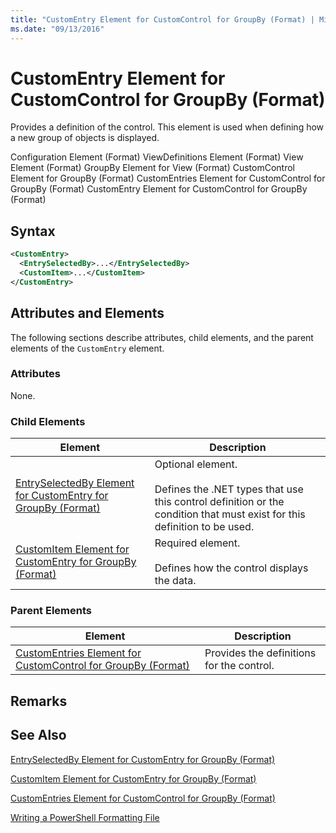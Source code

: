 ```yaml
---
title: "CustomEntry Element for CustomControl for GroupBy (Format) | Microsoft Docs"
ms.date: "09/13/2016"
---
```

# CustomEntry Element for CustomControl for GroupBy (Format)

Provides a definition of the control. This element is used when defining how a new group of objects is displayed.

Configuration Element (Format)
ViewDefinitions Element (Format)
View Element (Format)
GroupBy Element for View (Format)
CustomControl Element for GroupBy (Format)
CustomEntries Element for CustomControl for GroupBy (Format)
CustomEntry Element for CustomControl for GroupBy (Format)

## Syntax

```xml
<CustomEntry>
  <EntrySelectedBy>...</EntrySelectedBy>
  <CustomItem>...</CustomItem>
</CustomEntry>
```

## Attributes and Elements

The following sections describe attributes, child elements, and the parent elements of the `CustomEntry` element.

### Attributes

None.

### Child Elements

|Element|Description|
|-------------|-----------------|
|[EntrySelectedBy Element for CustomEntry for GroupBy (Format)](./entryselectedby-element-for-customentry-for-groupby-format.md)|Optional element.<br /><br /> Defines the .NET types that use this control definition or the condition that must exist for this definition to be used.|
|[CustomItem Element for CustomEntry for GroupBy (Format)](./customitem-element-for-customentry-for-groupby-format.md)|Required element.<br /><br /> Defines how the control displays the data.|

### Parent Elements

|Element|Description|
|-------------|-----------------|
|[CustomEntries Element for CustomControl for GroupBy (Format)](./customentries-element-for-customcontrol-for-groupby-format.md)|Provides the definitions for the control.|

## Remarks

## See Also

[EntrySelectedBy Element for CustomEntry for GroupBy (Format)](./entryselectedby-element-for-customentry-for-groupby-format.md)

[CustomItem Element for CustomEntry for GroupBy (Format)](./customitem-element-for-customentry-for-groupby-format.md)

[CustomEntries Element for CustomControl for GroupBy (Format)](./customentries-element-for-customcontrol-for-groupby-format.md)

[Writing a PowerShell Formatting File](./writing-a-powershell-formatting-file.md)
